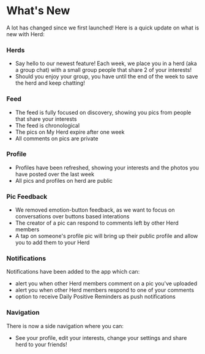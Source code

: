 # What's New

A lot has changed since we first launched! Here is a quick update on what is new with Herd:

### Herds 
 - Say hello to our newest feature! Each week, we place you in a herd (aka a group chat) with a small group people that share 2 of your interests! 
 - Should you enjoy your group, you have until the end of the week to save the herd and keep chatting! 

### Feed
 - The feed is fully focused on discovery, showing you pics from people that share your interests 
 - The feed is chronological
 - The pics on My Herd expire after one week
 - All comments on pics are private

### Profile
 - Profiles have been refreshed, showing your interests and the photos you have posted over the last week
 - All pics and profiles on herd are public

### Pic Feedback
 - We removed emotion-button feedback, as we want to focus on conversations over buttons based interations 
 - The creator of a pic can respond to comments left by other Herd members
 - A tap on someone's profile pic will bring up their public profile and allow you to add them to your Herd

### Notifications
 Notifications have been added to the app which can:
 - alert you when other Herd members comment on a pic you've uploaded
 - alert you when other Herd members respond to one of your comments
 - option to receive Daily Positive Reminders as push notifications

### Navigation
There is now a side navigation where you can:
 - See your profile, edit your interests, change your settings and share herd to your friends! 


